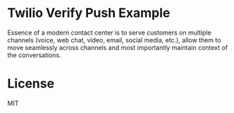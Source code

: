 # Twilio Verify Push Example

Essence of a modern contact center is to serve customers on multiple channels (voice, web chat, video, email, social media, etc.), allow them to move seamlessly across channels and most importantly maintain context of the conversations.

# License

MIT
